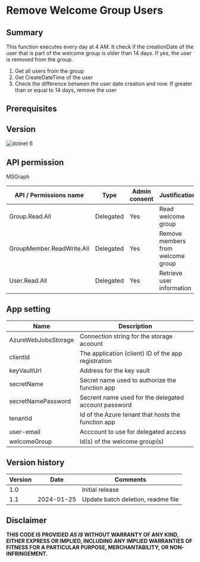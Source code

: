 # Remove Welcome Group Users

## Summary

This function executes every day at 4 AM.
It check if the creationDate of the user that is part of the welcome group is older than 14 days. If yes, the user is removed from the group.

1. Get all users from the group
2. Get CreateDateTime of the user
3. Check the difference between the user date creation and now. If greater than or equal to 14 days, remove the user

## Prerequisites

## Version 

![dotnet 6](https://img.shields.io/badge/net6.0-blue.svg)

## API permission

MSGraph

| API / Permissions name    | Type        | Admin consent | Justification                       |
| ------------------------- | ----------- | ------------- | ----------------------------------- |
| Group.Read.All            | Delegated   | Yes           | Read welcome group                  |
| GroupMember.ReadWrite.All | Delegated   | Yes           | Remove members from welcome group   |
| User.Read.All             | Delegated   | Yes           | Retrieve user information           |

## App setting

| Name                    	| Description                                                                   				   |
| -------------------------	| ------------------------------------------------------------------------------------------------ |
| AzureWebJobsStorage     	| Connection string for the storage acoount                                     				   |
| clientId                	| The application (client) ID of the app registration                           				   |
| keyVaultUrl             	| Address for the key vault                                                     				   |
| secretName              	| Secret name used to authorize the function app                                				   |
| secretNamePassword        | Secrent name used for the delegated account password                                             | 
| tenantid                	| Id of the Azure tenant that hosts the function app                            		           |
| user-email                | Acccount to use for delegated access                                                             |
| welcomeGroup              | Id(s) of the welcome group(s)                                                                    |

## Version history

Version|Date|Comments
-------|----|--------
1.0| |Initial release
1.1| 2024-01-25| Update batch deletion, readme file

## Disclaimer

**THIS CODE IS PROVIDED *AS IS* WITHOUT WARRANTY OF ANY KIND, EITHER EXPRESS OR IMPLIED, INCLUDING ANY IMPLIED WARRANTIES OF FITNESS FOR A PARTICULAR PURPOSE, MERCHANTABILITY, OR NON-INFRINGEMENT.**